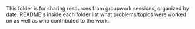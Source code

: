 This folder is for sharing resources from groupwork sessions, organized by date. README's inside each folder list what problems/topics were worked on as well as who contributed to the work. 

